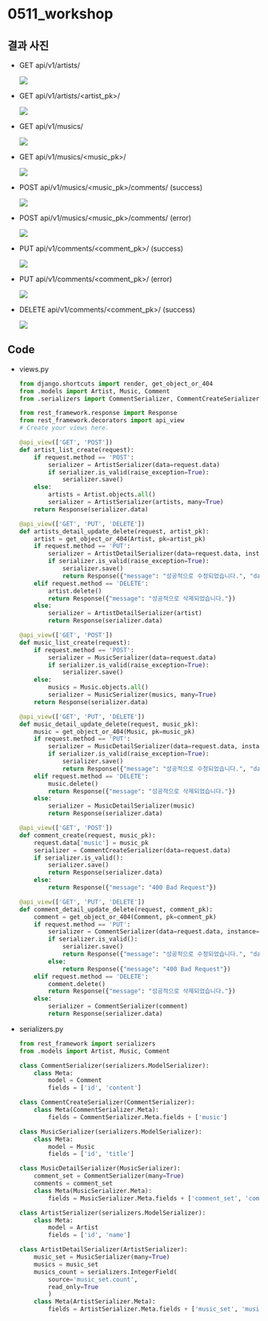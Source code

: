 # 0511_workshop

## 결과 사진

- GET api/v1/artists/

  <img src="images/artists.jpg">

- GET api/v1/artists/<artist_pk>/

  <img src="images/artists_artist_pk.jpg">

- GET api/v1/musics/

  <img src="images/musics.jpg">

- GET api/v1/musics/<music_pk>/

  <img src="images/musics_music_pk.jpg">

- POST api/v1/musics/<music_pk>/comments/ (success)

  <img src="images/musics_music_pk_comments_success.jpg">

- POST api/v1/musics/<music_pk>/comments/ (error)

  <img src="images/musics_music_pk_comments_error.jpg">

- PUT api/v1/comments/<comment_pk>/ (success)

  <img src="images/comments_comment_pk_put_success.jpg">

- PUT api/v1/comments/<comment_pk>/ (error)

  <img src="images/comments_comment_pk_put_error.jpg">

- DELETE api/v1/comments/<comment_pk>/ (success)

  <img src="images/comments_comment_pk_delete.jpg">

## Code

- views.py

  ```python
  from django.shortcuts import render, get_object_or_404
  from .models import Artist, Music, Comment
  from .serializers import CommentSerializer, CommentCreateSerializer, MusicSerializer, MusicDetailSerializer, ArtistSerializer, ArtistDetailSerializer
  
  from rest_framework.response import Response
  from rest_framework.decorators import api_view
  # Create your views here.
  
  @api_view(['GET', 'POST'])
  def artist_list_create(request):
      if request.method == 'POST':
          serializer = ArtistSerializer(data=request.data)
          if serializer.is_valid(raise_exception=True):
              serializer.save()
      else:
          artists = Artist.objects.all()
          serializer = ArtistSerializer(artists, many=True)
      return Response(serializer.data)
  
  @api_view(['GET', 'PUT', 'DELETE'])
  def artists_detail_update_delete(request, artist_pk):
      artist = get_object_or_404(Artist, pk=artist_pk)
      if request.method == 'PUT':
          serializer = ArtistDetailSerializer(data=request.data, instance=artist)
          if serializer.is_valid(raise_exception=True):
              serializer.save()
              return Response({"message": "성공적으로 수정되었습니다.", "data": serializer.data})
      elif request.method == 'DELETE':
          artist.delete()
          return Response({"message": "성공적으로 삭제되었습니다."})
      else:
          serializer = ArtistDetailSerializer(artist)
          return Response(serializer.data)
  
  @api_view(['GET', 'POST'])
  def music_list_create(request):
      if request.method == 'POST':
          serializer = MusicSerializer(data=request.data)
          if serializer.is_valid(raise_exception=True):
              serializer.save()
      else:
          musics = Music.objects.all()
          serializer = MusicSerializer(musics, many=True)
      return Response(serializer.data)
  
  @api_view(['GET', 'PUT', 'DELETE'])
  def music_detail_update_delete(request, music_pk):
      music = get_object_or_404(Music, pk=music_pk)
      if request.method == 'PUT':
          serializer = MusicDetailSerializer(data=request.data, instance=music)
          if serializer.is_valid(raise_exception=True):
              serializer.save()
              return Response({"message": "성공적으로 수정되었습니다.", "data": serializer.data})
      elif request.method == 'DELETE':
          music.delete()
          return Response({"message": "성공적으로 삭제되었습니다."})
      else:
          serializer = MusicDetailSerializer(music)
          return Response(serializer.data)
  
  @api_view(['GET', 'POST'])
  def comment_create(request, music_pk):
      request.data['music'] = music_pk
      serializer = CommentCreateSerializer(data=request.data)
      if serializer.is_valid():
          serializer.save()
          return Response(serializer.data)
      else:
          return Response({"message": "400 Bad Request"})
  
  @api_view(['GET', 'PUT', 'DELETE'])
  def comment_detail_update_delete(request, comment_pk):
      comment = get_object_or_404(Comment, pk=comment_pk)
      if request.method == 'PUT':
          serializer = CommentSerializer(data=request.data, instance=comment)
          if serializer.is_valid():
              serializer.save()
              return Response({"message": "성공적으로 수정되었습니다.", "data": serializer.data})
          else:
              return Response({"message": "400 Bad Request"})
      elif request.method == 'DELETE':
          comment.delete()
          return Response({"message": "성공적으로 삭제되었습니다."})
      else:
          serializer = CommentSerializer(comment)
          return Response(serializer.data)
  ```

- serializers.py

  ```python
  from rest_framework import serializers
  from .models import Artist, Music, Comment
  
  class CommentSerializer(serializers.ModelSerializer):
      class Meta:
          model = Comment
          fields = ['id', 'content']
  
  class CommentCreateSerializer(CommentSerializer):
      class Meta(CommentSerializer.Meta):
          fields = CommentSerializer.Meta.fields + ['music']
  
  class MusicSerializer(serializers.ModelSerializer):
      class Meta:
          model = Music
          fields = ['id', 'title']
  
  class MusicDetailSerializer(MusicSerializer):
      comment_set = CommentSerializer(many=True)
      comments = comment_set
      class Meta(MusicSerializer.Meta):
          fields = MusicSerializer.Meta.fields + ['comment_set', 'comments']
  
  class ArtistSerializer(serializers.ModelSerializer):
      class Meta:
          model = Artist
          fields = ['id', 'name']
  
  class ArtistDetailSerializer(ArtistSerializer):
      music_set = MusicSerializer(many=True)
      musics = music_set
      musics_count = serializers.IntegerField(
          source='music_set.count',
          read_only=True
          )
      class Meta(ArtistSerializer.Meta):
          fields = ArtistSerializer.Meta.fields + ['music_set', 'musics', 'musics_count']
  ```